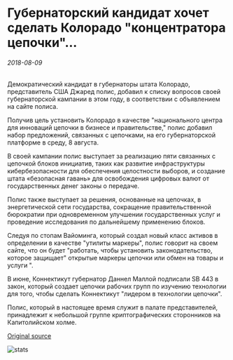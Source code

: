 # Губернаторский кандидат хочет сделать Колорадо "концентратора цепочки"...

###### 2018-08-09

Демократический кандидат в губернаторы штата Колорадо, представитель США Джаред полис, добавил к списку вопросов своей губернаторской кампании в этом году, в соответствии с объявлением на сайте полиса.

Получив цель установить Колорадо в качестве "национального центра для инноваций цепочки в бизнесе и правительстве," полис добавил набор предложений, связанных с цепочками, на его губернаторской платформе в среду, 8 августа.

В своей кампании полис выступает за реализацию пяти связанных с цепочкой блоков инициатив, таких как развитие инфраструктуры кибербезопасности для обеспечения целостности выборов, и создание штата «безопасная гавань» для освобождения цифровых валют от государственных денег законы о передаче.

Полис также выступает за решения, основанные на цепочках, в энергетической сети государства, сокращение правительственной бюрократии при одновременном улучшении государственных услуг и проведение исследования по дальнейшему применению блоков.

Следуя по стопам Вайоминга, который создал новый класс активов в определении в качестве "утилиты маркеры", полис говорит на своем сайте, что он будет "работать, чтобы установить законодательство, которое защищает" открытые маркеры цепочки или обмен на товары и услуги ".

В июне, Коннектикут губернатор Даннел Маллой подписали SB 443 в закон, который создает цепочки рабочих групп по изучению технологии для того, чтобы сделать Коннектикут "лидером в технологии цепочки".

Полис, который в настоящее время служит в палате представителей, принадлежит к небольшой группе криптографических сторонников на Капитолийском холме.

[Original source](https://cointelegraph.com/news/gubernatorial-candidate-wants-to-make-colorado-a-blockchain-hub)

![stats](https://c.statcounter.com/11760860/0/a89fa40b/1/ "stats")